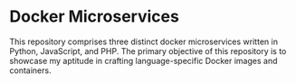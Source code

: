 # Docker Microservices
This repository comprises three distinct docker microservices written in Python, JavaScript, and PHP. The primary objective of this repository is to showcase my aptitude in crafting language-specific Docker images and containers.
